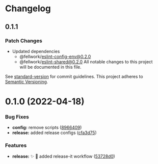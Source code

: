 # Changelog

## 0.1.1

### Patch Changes

- Updated dependencies
  - @fellwork/eslint-config-env@0.2.0
  - @fellwork/eslint-shared@0.2.0
    All notable changes to this project will be documented in this file.

See [standard-version](https://github.com/conventional-changelog/standard-version) for commit
guidelines. This project adheres to [Semantic Versioning](https://semver.org/spec/v2.0.0.html).

# 0.1.0 (2022-04-18)

### Bug Fixes

- **config:** remove scripts ([8966409](https://github.com/fellwork/eslint/commit/8966409bc24b8acbfc5371ff0bc348b4ae1f01df))
- **release:** added release configs ([cfa3d75](https://github.com/fellwork/eslint/commit/cfa3d754f035f8e0a641bd81213d8265da79941d))

### Features

- **release:** ✨ 🚀 added release-it workflow ([53728d0](https://github.com/fellwork/eslint/commit/53728d0b3409e6d866b43021aefbf1040adc4b15))
